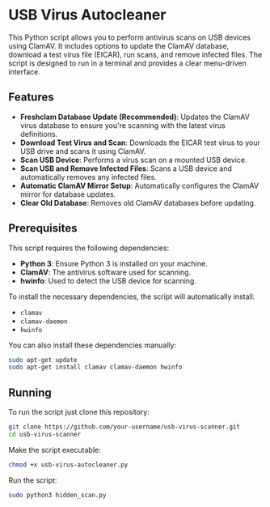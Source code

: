 # USB Virus Autocleaner

This Python script allows you to perform antivirus scans on USB devices using ClamAV. It includes options to update the ClamAV database, download a test virus file (EICAR), run scans, and remove infected files. The script is designed to run in a terminal and provides a clear menu-driven interface.

## Features

- **Freshclam Database Update (Recommended)**: Updates the ClamAV virus database to ensure you're scanning with the latest virus definitions.
- **Download Test Virus and Scan**: Downloads the EICAR test virus to your USB drive and scans it using ClamAV.
- **Scan USB Device**: Performs a virus scan on a mounted USB device.
- **Scan USB and Remove Infected Files**: Scans a USB device and automatically removes any infected files.
- **Automatic ClamAV Mirror Setup**: Automatically configures the ClamAV mirror for database updates.
- **Clear Old Database**: Removes old ClamAV databases before updating.

## Prerequisites

This script requires the following dependencies:
- **Python 3**: Ensure Python 3 is installed on your machine.
- **ClamAV**: The antivirus software used for scanning.
- **hwinfo**: Used to detect the USB device for scanning.

To install the necessary dependencies, the script will automatically install:
- `clamav`
- `clamav-daemon`
- `hwinfo`

You can also install these dependencies manually:

```bash
sudo apt-get update
sudo apt-get install clamav clamav-daemon hwinfo
```

## Running

To run the script just clone this repository:

```bash
git clone https://github.com/your-username/usb-virus-scanner.git
cd usb-virus-scanner
```

Make the script executable:

```bash
chmod +x usb-virus-autocleaner.py
```

Run the script:

```bash
sudo python3 hidden_scan.py
```
